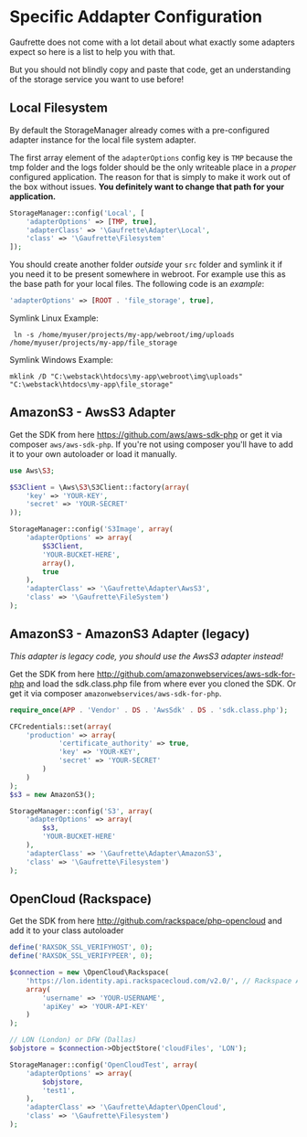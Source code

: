# Specific Addapter Configuration

Gaufrette does not come with a lot detail about what exactly some adapters expect so here is a list to help you with that.

But you should not blindly copy and paste that code, get an understanding of the storage service you want to use before!

## Local Filesystem

By default the StorageManager already comes with a pre-configured adapter instance for the local file system adapter.

The first array element of the `adapterOptions` config key is `TMP` because the tmp folder and the logs folder should be the only writeable place in a *proper* configured application. The reason for that is simply to make it work out of the box without issues. **You definitely want to change that path for your application.**
 
```php
StorageManager::config('Local', [
	'adapterOptions' => [TMP, true],
	'adapterClass' => '\Gaufrette\Adapter\Local',
	'class' => '\Gaufrette\Filesystem'
]);
```

You should create another folder *outside* your `src` folder and symlink it if you need it to be present somewhere in webroot. For example use this as the base path for your local files. The following code is an *example*:

```php
'adapterOptions' => [ROOT . 'file_storage', true],
```

Symlink Linux Example:

```
 ln -s /home/myuser/projects/my-app/webroot/img/uploads /home/myuser/projects/my-app/file_storage
```

Symlink Windows Example:

```
mklink /D "C:\webstack\htdocs\my-app\webroot\img\uploads" "C:\webstack\htdocs\my-app\file_storage"
```

## AmazonS3 - AwsS3 Adapter

Get the SDK from here https://github.com/aws/aws-sdk-php or get it via composer ```aws/aws-sdk-php```. If you're not using composer you'll have to add it to your own autoloader or load it manually.

```php
use Aws\S3;

$S3Client = \Aws\S3\S3Client::factory(array(
	'key' => 'YOUR-KEY',
	'secret' => 'YOUR-SECRET'
));

StorageManager::config('S3Image', array(
	'adapterOptions' => array(
		$S3Client,
		'YOUR-BUCKET-HERE',
		array(),
		true
	),
	'adapterClass' => '\Gaufrette\Adapter\AwsS3',
	'class' => '\Gaufrette\FileSystem')
);
```

## AmazonS3 - AmazonS3 Adapter (legacy)

*This adapter is legacy code, you should use the AwsS3 adapter instead!*

Get the SDK from here http://github.com/amazonwebservices/aws-sdk-for-php and load the sdk.class.php file from where ever you cloned the SDK. Or get it via composer ```amazonwebservices/aws-sdk-for-php```.

```php
require_once(APP . 'Vendor' . DS . 'AwsSdk' . DS . 'sdk.class.php');

CFCredentials::set(array(
	'production' => array(
			'certificate_authority' => true,
			'key' => 'YOUR-KEY',
			'secret' => 'YOUR-SECRET'
		)
	)
);
$s3 = new AmazonS3();

StorageManager::config('S3', array(
	'adapterOptions' => array(
		$s3,
		'YOUR-BUCKET-HERE'
	),
	'adapterClass' => '\Gaufrette\Adapter\AmazonS3',
	'class' => '\Gaufrette\Filesystem')
);
```

## OpenCloud (Rackspace)

Get the SDK from here http://github.com/rackspace/php-opencloud and add it to your class autoloader

```php
define('RAXSDK_SSL_VERIFYHOST', 0);
define('RAXSDK_SSL_VERIFYPEER', 0);

$connection = new \OpenCloud\Rackspace(
	'https://lon.identity.api.rackspacecloud.com/v2.0/', // Rackspace Auth URL
	array(
		'username' => 'YOUR-USERNAME',
		'apiKey' => 'YOUR-API-KEY'
	)
);

// LON (London) or DFW (Dallas)
$objstore = $connection->ObjectStore('cloudFiles', 'LON');

StorageManager::config('OpenCloudTest', array(
	'adapterOptions' => array(
		$objstore,
		'test1',
	),
	'adapterClass' => '\Gaufrette\Adapter\OpenCloud',
	'class' => '\Gaufrette\Filesystem')
);
```

